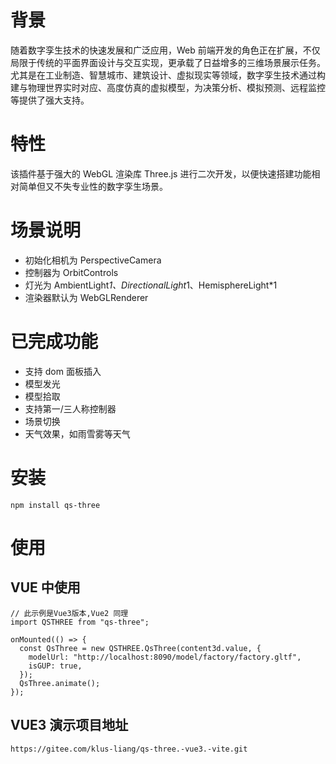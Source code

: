 # 背景

随着数字孪生技术的快速发展和广泛应用，Web 前端开发的角色正在扩展，不仅局限于传统的平面界面设计与交互实现，更承载了日益增多的三维场景展示任务。尤其是在工业制造、智慧城市、建筑设计、虚拟现实等领域，数字孪生技术通过构建与物理世界实时对应、高度仿真的虚拟模型，为决策分析、模拟预测、远程监控等提供了强大支持。

# 特性

该插件基于强大的 WebGL 渲染库 Three.js 进行二次开发，以便快速搭建功能相对简单但又不失专业性的数字孪生场景。

# 场景说明

- 初始化相机为 PerspectiveCamera
- 控制器为 OrbitControls
- 灯光为 AmbientLight*1、DirectionalLight*1、HemisphereLight\*1
- 渲染器默认为 WebGLRenderer

# 已完成功能

- 支持 dom 面板插入
- 模型发光
- 模型拾取
- 支持第一/三人称控制器
- 场景切换
- 天气效果，如雨雪雾等天气

# 安装

```
npm install qs-three
```

# 使用

## VUE 中使用

```
// 此示例是Vue3版本,Vue2 同理
import QSTHREE from "qs-three";

onMounted(() => {
  const QsThree = new QSTHREE.QsThree(content3d.value, {
    modelUrl: "http://localhost:8090/model/factory/factory.gltf",
    isGUP: true,
  });
  QsThree.animate();
});
```

## VUE3 演示项目地址

```
https://gitee.com/klus-liang/qs-three.-vue3.-vite.git
```
